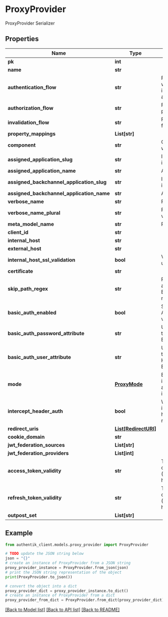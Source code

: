 # ProxyProvider

ProxyProvider Serializer

## Properties

Name | Type | Description | Notes
------------ | ------------- | ------------- | -------------
**pk** | **int** |  | [readonly] 
**name** | **str** |  | 
**authentication_flow** | **str** | Flow used for authentication when the associated application is accessed by an un-authenticated user. | [optional] 
**authorization_flow** | **str** | Flow used when authorizing this provider. | 
**invalidation_flow** | **str** | Flow used ending the session from a provider. | 
**property_mappings** | **List[str]** |  | [optional] 
**component** | **str** | Get object component so that we know how to edit the object | [readonly] 
**assigned_application_slug** | **str** | Internal application name, used in URLs. | [readonly] 
**assigned_application_name** | **str** | Application&#39;s display Name. | [readonly] 
**assigned_backchannel_application_slug** | **str** | Internal application name, used in URLs. | [readonly] 
**assigned_backchannel_application_name** | **str** | Application&#39;s display Name. | [readonly] 
**verbose_name** | **str** | Return object&#39;s verbose_name | [readonly] 
**verbose_name_plural** | **str** | Return object&#39;s plural verbose_name | [readonly] 
**meta_model_name** | **str** | Return internal model name | [readonly] 
**client_id** | **str** |  | [readonly] 
**internal_host** | **str** |  | [optional] 
**external_host** | **str** |  | 
**internal_host_ssl_validation** | **bool** | Validate SSL Certificates of upstream servers | [optional] 
**certificate** | **str** |  | [optional] 
**skip_path_regex** | **str** | Regular expressions for which authentication is not required. Each new line is interpreted as a new Regular Expression. | [optional] 
**basic_auth_enabled** | **bool** | Set a custom HTTP-Basic Authentication header based on values from authentik. | [optional] 
**basic_auth_password_attribute** | **str** | User/Group Attribute used for the password part of the HTTP-Basic Header. | [optional] 
**basic_auth_user_attribute** | **str** | User/Group Attribute used for the user part of the HTTP-Basic Header. If not set, the user&#39;s Email address is used. | [optional] 
**mode** | [**ProxyMode**](ProxyMode.md) | Enable support for forwardAuth in traefik and nginx auth_request. Exclusive with internal_host. | [optional] 
**intercept_header_auth** | **bool** | When enabled, this provider will intercept the authorization header and authenticate requests based on its value. | [optional] 
**redirect_uris** | [**List[RedirectURI]**](RedirectURI.md) |  | [readonly] 
**cookie_domain** | **str** |  | [optional] 
**jwt_federation_sources** | **List[str]** |  | [optional] 
**jwt_federation_providers** | **List[int]** |  | [optional] 
**access_token_validity** | **str** | Tokens not valid on or after current time + this value (Format: hours&#x3D;1;minutes&#x3D;2;seconds&#x3D;3). | [optional] 
**refresh_token_validity** | **str** | Tokens not valid on or after current time + this value (Format: hours&#x3D;1;minutes&#x3D;2;seconds&#x3D;3). | [optional] 
**outpost_set** | **List[str]** |  | [readonly] 

## Example

```python
from authentik_client.models.proxy_provider import ProxyProvider

# TODO update the JSON string below
json = "{}"
# create an instance of ProxyProvider from a JSON string
proxy_provider_instance = ProxyProvider.from_json(json)
# print the JSON string representation of the object
print(ProxyProvider.to_json())

# convert the object into a dict
proxy_provider_dict = proxy_provider_instance.to_dict()
# create an instance of ProxyProvider from a dict
proxy_provider_from_dict = ProxyProvider.from_dict(proxy_provider_dict)
```
[[Back to Model list]](../README.md#documentation-for-models) [[Back to API list]](../README.md#documentation-for-api-endpoints) [[Back to README]](../README.md)


